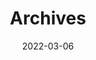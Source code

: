 ---
title: "Archives"
date: 2022-03-06
layout: "archives"
menu:
    main:
        weight: 2
        params: 
            icon: archives
---